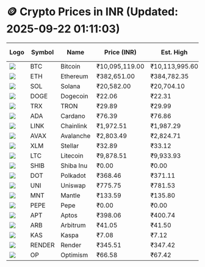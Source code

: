 # 🪙 Crypto Prices in INR (Updated: 2025-09-22 01:11:03)

| Logo | Symbol | Name       | Price (INR) | Est. High | Est. Low | Gross Profit | Fees | Net Profit | ROI % |
|------|--------|------------|-------------|-----------|----------|---------------|------|-------------|--------|
| ![](https://coin-images.coingecko.com/coins/images/1/large/bitcoin.png?1696501400) | BTC    | Bitcoin    | ₹10,095,119.00 | ₹10,113,995.60 | ₹10,076,242.40 | ₹374.68 | ₹200.00 | ₹174.68 | 0.17% |
| ![](https://coin-images.coingecko.com/coins/images/279/large/ethereum.png?1696501628) | ETH    | Ethereum   | ₹382,651.00 | ₹384,782.35 | ₹380,519.65 | ₹1,120.23 | ₹200.00 | ₹920.23 | 0.92% |
| ![](https://coin-images.coingecko.com/coins/images/4128/large/solana.png?1718769756) | SOL    | Solana     | ₹20,582.00 | ₹20,704.10 | ₹20,459.90 | ₹1,193.55 | ₹200.00 | ₹993.55 | 0.99% |
| ![](https://coin-images.coingecko.com/coins/images/5/large/dogecoin.png?1696501409) | DOGE   | Dogecoin   | ₹22.06 | ₹22.31 | ₹21.80 | ₹2,338.91 | ₹200.00 | ₹2,138.91 | 2.14% |
| ![](https://coin-images.coingecko.com/coins/images/1094/large/tron-logo.png?1696502193) | TRX    | TRON       | ₹29.89 | ₹29.99 | ₹29.79 | ₹694.95 | ₹200.00 | ₹494.95 | 0.49% |
| ![](https://coin-images.coingecko.com/coins/images/975/large/cardano.png?1696502090) | ADA    | Cardano    | ₹76.39 | ₹76.86 | ₹75.92 | ₹1,248.75 | ₹200.00 | ₹1,048.75 | 1.05% |
| ![](https://coin-images.coingecko.com/coins/images/877/large/chainlink-new-logo.png?1696502009) | LINK   | Chainlink  | ₹1,972.51 | ₹1,987.29 | ₹1,957.73 | ₹1,509.55 | ₹200.00 | ₹1,309.55 | 1.31% |
| ![](https://coin-images.coingecko.com/coins/images/12559/large/Avalanche_Circle_RedWhite_Trans.png?1696512369) | AVAX   | Avalanche  | ₹2,803.49 | ₹2,824.71 | ₹2,782.27 | ₹1,525.63 | ₹200.00 | ₹1,325.63 | 1.33% |
| ![](https://coin-images.coingecko.com/coins/images/100/large/fmpFRHHQ_400x400.jpg?1735231350) | XLM    | Stellar    | ₹32.89 | ₹33.12 | ₹32.66 | ₹1,405.37 | ₹200.00 | ₹1,205.37 | 1.21% |
| ![](https://coin-images.coingecko.com/coins/images/2/large/litecoin.png?1696501400) | LTC    | Litecoin   | ₹9,878.51 | ₹9,933.93 | ₹9,823.09 | ₹1,128.31 | ₹200.00 | ₹928.31 | 0.93% |
| ![](https://coin-images.coingecko.com/coins/images/11939/large/shiba.png?1696511800) | SHIB   | Shiba Inu  | ₹0.00 | ₹0.00 | ₹0.00 | ₹1,264.01 | ₹200.00 | ₹1,064.01 | 1.06% |
| ![](https://coin-images.coingecko.com/coins/images/12171/large/polkadot.png?1696512008) | DOT    | Polkadot   | ₹368.46 | ₹371.11 | ₹365.81 | ₹1,450.77 | ₹200.00 | ₹1,250.77 | 1.25% |
| ![](https://coin-images.coingecko.com/coins/images/12504/large/uniswap-logo.png?1720676669) | UNI    | Uniswap    | ₹775.75 | ₹781.53 | ₹769.97 | ₹1,500.83 | ₹200.00 | ₹1,300.83 | 1.30% |
| ![](https://coin-images.coingecko.com/coins/images/30980/large/Mantle-Logo-mark.png?1739213200) | MNT    | Mantle     | ₹133.59 | ₹135.80 | ₹131.38 | ₹3,358.87 | ₹200.00 | ₹3,158.87 | 3.16% |
| ![](https://coin-images.coingecko.com/coins/images/29850/large/pepe-token.jpeg?1696528776) | PEPE   | Pepe       | ₹0.00 | ₹0.00 | ₹0.00 | ₹1,853.31 | ₹200.00 | ₹1,653.31 | 1.65% |
| ![](https://coin-images.coingecko.com/coins/images/26455/large/aptos_round.png?1696525528) | APT    | Aptos      | ₹398.06 | ₹400.74 | ₹395.38 | ₹1,354.38 | ₹200.00 | ₹1,154.38 | 1.15% |
| ![](https://coin-images.coingecko.com/coins/images/16547/large/arb.jpg?1721358242) | ARB    | Arbitrum   | ₹41.05 | ₹41.50 | ₹40.60 | ₹2,194.34 | ₹200.00 | ₹1,994.34 | 1.99% |
| ![](https://coin-images.coingecko.com/coins/images/25751/large/kaspa-icon-exchanges.png?1696524837) | KAS    | Kaspa      | ₹7.08 | ₹7.12 | ₹7.04 | ₹1,279.32 | ₹200.00 | ₹1,079.32 | 1.08% |
| ![](https://coin-images.coingecko.com/coins/images/11636/large/rndr.png?1696511529) | RENDER | Render     | ₹345.51 | ₹347.42 | ₹343.60 | ₹1,113.22 | ₹200.00 | ₹913.22 | 0.91% |
| ![](https://coin-images.coingecko.com/coins/images/25244/large/Optimism.png?1696524385) | OP     | Optimism   | ₹66.58 | ₹67.42 | ₹65.74 | ₹2,564.77 | ₹200.00 | ₹2,364.77 | 2.36% |
